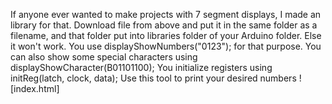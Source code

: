 If anyone ever wanted to make projects with 7 segment displays, I made an library for that.
Download file from above and put it in the same folder as a filename, and that folder put into libraries folder of your Arduino folder. Else it won't work.
You use displayShowNumbers("0123"); for that purpose. You can also show some special characters using displayShowCharacter(B01101100); You initialize registers using initReg(latch, clock, data);
Use this tool to print your desired numbers ![index.html]
